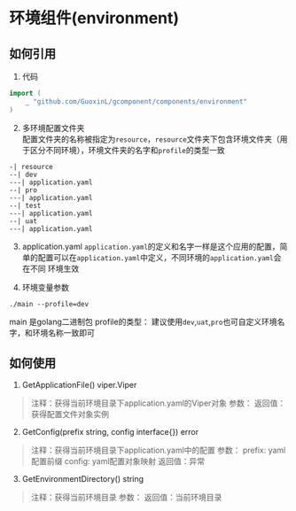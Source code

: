 # 环境组件(environment)
## 如何引用
1. 代码
```go
import (
    _ "github.com/GuoxinL/gcomponent/components/environment"
)
```
2. 多环境配置文件夹  
配置文件夹的名称被指定为`resource`，`resource`文件夹下包含环境文件夹（用于区分不同环境），环境文件夹的名字和`profile`的类型一致  
```
-| resource
--| dev
---| application.yaml
--| pro
---| application.yaml
--| test
---| application.yaml
--| uat
---| application.yaml
```

3. application.yaml
`application.yaml`的定义和名字一样是这个应用的配置，简单的配置可以在`application.yaml`中定义，不同环境的`application.yaml`会在不同
环境生效  

4. 环境变量参数
```
./main --profile=dev
```
main 是golang二进制包
profile的类型：
建议使用`dev`,`uat`,`pro`也可自定义环境名字，和环境名称一致即可

## 如何使用
1. GetApplicationFile() viper.Viper  
>注释：获得当前环境目录下application.yaml的Viper对象
>参数：
>返回值：获得配置文件对象实例

2. GetConfig(prefix string, config interface{}) error  
>注释：获得当前环境目录下application.yaml中的配置
>参数：
>    prefix: yaml配置前缀
>    config: yaml配置对象映射
>返回值：异常

3. GetEnvironmentDirectory() string  
>注释：获得当前环境目录
>参数：
>返回值：当前环境目录